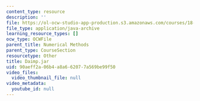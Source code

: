 ```yaml
---
content_type: resource
description: ''
file: https://ol-ocw-studio-app-production.s3.amazonaws.com/courses/18-03sc-differential-equations-fall-2011/90aeff2a06b4a8a662077a569be99f50_Daimp.jar
file_type: application/java-archive
learning_resource_types: []
ocw_type: OCWFile
parent_title: Numerical Methods
parent_type: CourseSection
resourcetype: Other
title: Daimp.jar
uid: 90aeff2a-06b4-a8a6-6207-7a569be99f50
video_files:
  video_thumbnail_file: null
video_metadata:
  youtube_id: null
---
```

